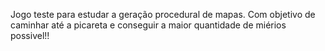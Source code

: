 Jogo teste para estudar a geração procedural de mapas.
Com objetivo de caminhar até a picareta e conseguir a maior quantidade de miérios possivel!!
